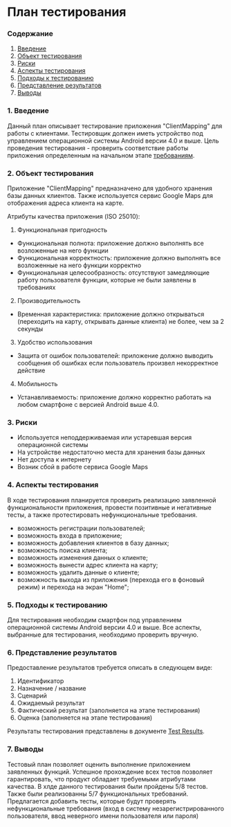 # План тестирования

### Содержание
  1. [Введение](#1)
  2. [Объект тестирования](#2)
  3. [Риски](#3)
  4. [Аспекты тестирования](#4)
  5. [Подходы к тестированию](#5)<br>
  6. [Представление результатов](#6)
  7. [Выводы](#7)

<a name="1"></a>
### 1. Введение

Данный план описывает тестирование приложения "ClientMapping" для работы с клиентами. Тестировщик должен иметь устройство под управлением операционной системы Android версии 4.0 и выше.
Цель проведения тестирования - проверить соответствие работы приложения определенным на начальном этапе [требованиям](https://github.com/IlliaVysotski/ClientMapping/blob/master/docs/Requirements.md).

<a name="2"></a>
### 2. Объект тестирования

Приложение "ClientMapping" предназначено для удобного хранения базы данных клиентов. Также используется сервис Google Maps для отображения адреса клиента на карте.

Атрибуты качества приложения (ISO 25010):

 1. Функциональная пригодность
  * Функциональная полнота: приложение должно выполнять все возложенные на него функции
  * Функциональная корректность: приложение должно выполнять все возложенные на него функции корректно
  * Функциональная целесообразность: отсутствуют замедляющие работу пользователя функции, которые не были заявлены в требованиях
 2. Производительность
  * Временная характеристика: приложение должно открываться (переходить на карту, открывать данные клиента) не более, чем за 2 секунды
 3. Удобство использования
  * Защита от ошибок пользователей: приложение должно выводить сообщения об ошибках если пользователь произвел некорректное действие
 4. Мобильность
  * Устанавливаемость: приложение должно корректно работать на любом смартфоне с версией Android выше 4.0.

<a name="3"></a>
### 3. Риски

* Используется неподдерживаемая или устаревшая версия операционной системы
* На устройстве недостаточно места для хранения базы данных
* Нет доступа к интернету
* Возник сбой в работе сервиса Google Maps

<a name="4"></a>
### 4. Аспекты тестирования

В ходе тестирования планируется проверить реализацию заявленной функциональности приложения, провести позитивные и негативные тесты, а также протестировать нефункциональные требования.

* возможность регистрации пользователей;
* возможность входа в приложение;
* возможность добавления клиентов в базу данных;
* возможность поиска клиента;
* возможность изменения данных о клиенте;
* возможность вынести адрес клиента на карту;
* возможность удалить данные о клиенте;
* возможность выхода из приложения (перехода его в фоновый режим) и перехода на экран "Home";

<a name="5"></a>
### 5. Подходы к тестированию

Для тестирования необходим смартфон под управлением операционной системы Android версии 4.0 и выше. Все аспекты, выбранные для тестирования, необходимо проверить вручную.

<a name="6"></a>
### 6. Представление результатов

Предоставление результатов требуется описать в следующем виде:

1. Идентификатор
2. Назначение / название
3. Сценарий
4. Ожидаемый результат
5. Фактический результат (заполняется на этапе тестирования)
6. Оценка (заполняется на этапе тестирования)

Результаты тестирования представлены в документе [Test Results](https://github.com/IlliaVysotski/ClientMapping/blob/master/test/TestResults.md).

<a name="7"></a>
### 7. Выводы

Тестовый план позволяет оценить выполнение приложением заявленных функций. Успешное прохождение всех тестов позволяет гарантировать, что продукт обладает требуемыми атрибутами качества. В хлде данного тестирования были пройдены 5/8 тестов. Также были реализованны 5/7 функциональных требований. Предлагается добавить тесты, которые будут проверять нефункциональные требования (вход в систему незарегистрированного пользователя, ввод неверного имени пользователя или пароля)
